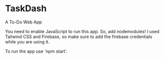 # TaskDash
A To-Do Web App

You need to enable JavaScript to run this app. So, add nodemodules!
I used Tailwind CSS and Firebase, so make sure to add the firebase credentials while you are using it.

To run the app use 'npm start'.
